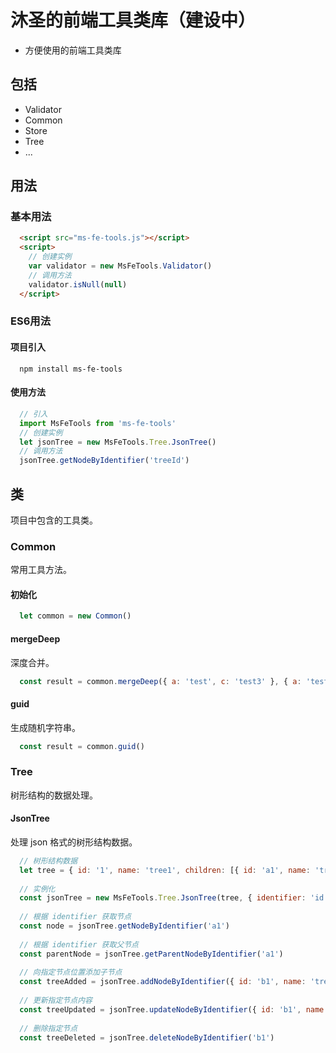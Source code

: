 # 沐圣的前端工具类库（建设中）
  * 方便使用的前端工具类库

## 包括
  * Validator
  * Common
  * Store
  * Tree
  * ...

## 用法
### 基本用法
```html
  <script src="ms-fe-tools.js"></script>
  <script>
    // 创建实例
    var validator = new MsFeTools.Validator()
    // 调用方法
    validator.isNull(null)
  </script>
```
### ES6用法
#### 项目引入
```
  npm install ms-fe-tools
```
#### 使用方法
```javascript
  // 引入
  import MsFeTools from 'ms-fe-tools'
  // 创建实例
  let jsonTree = new MsFeTools.Tree.JsonTree()
  // 调用方法
  jsonTree.getNodeByIdentifier('treeId')
```

## 类
  项目中包含的工具类。

### Common
  常用工具方法。
#### 初始化
```javascript
  let common = new Common()
```
#### mergeDeep
  深度合并。
```javascript
  const result = common.mergeDeep({ a: 'test', c: 'test3' }, { a: 'test1', b: 'test2' })
```
#### guid
  生成随机字符串。
```javascript
  const result = common.guid()
```

### Tree
  树形结构的数据处理。
#### JsonTree
  处理 json 格式的树形结构数据。
```javascript
  // 树形结构数据
  let tree = { id: '1', name: 'tree1', children: [{ id: 'a1', name: 'treea1' }] }
  
  // 实例化
  const jsonTree = new MsFeTools.Tree.JsonTree(tree, { identifier: 'id', childrenIdentifier: 'children' })
  
  // 根据 identifier 获取节点
  const node = jsonTree.getNodeByIdentifier('a1')
  
  // 根据 identifier 获取父节点
  const parentNode = jsonTree.getParentNodeByIdentifier('a1')
  
  // 向指定节点位置添加子节点
  const treeAdded = jsonTree.addNodeByIdentifier({ id: 'b1', name: 'treeb1' }, 'a1')
  
  // 更新指定节点内容
  const treeUpdated = jsonTree.updateNodeByIdentifier({ id: 'b1', name: 'updated treeb1' }, 'b1')
  
  // 删除指定节点
  const treeDeleted = jsonTree.deleteNodeByIdentifier('b1')
```